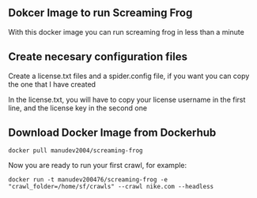 ## Dokcer Image to run Screaming Frog

With this docker image you can run screaming frog in less than a minute

## Create necesary configuration files

Create a license.txt files and a spider.config file, if you want you can copy the one that I have created

In the license.txt, you will have to copy your license username in the first line, and the license key in the second one

## Download Docker Image from Dockerhub

    docker pull manudev2004/screaming-frog

Now you are ready to run your first crawl, for example:

    docker run -t manudev200476/screaming-frog -e "crawl_folder=/home/sf/crawls" --crawl nike.com --headless